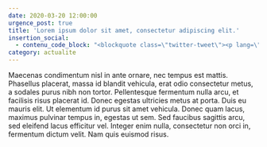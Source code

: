```yaml
---
date: 2020-03-20 12:00:00
urgence_post: true
title: 'Lorem ipsum dolor sit amet, consectetur adipiscing elit.'
insertion_social:
  - contenu_code_block: "<blockquote class=\"twitter-tweet\"><p lang=\"fr\" dir=\"ltr\">\U0001F699\U0001F69A\U0001F69B Plus de 5 véhicules professionnels ? Ces dispositifs de suivi de véhicules rencontrent un grand succès en France. Suivi de véhicules professionnels en temps réel par GPS. Gardez le contact avec votre équipe et vos véhicules.<a href=\"https://t.co/GJeYIdVEZV\">https://t.co/GJeYIdVEZV</a></p>&mdash; Expert Market (@ExpertMarket_FR) <a href=\"https://twitter.com/ExpertMarket_FR/status/1229733221643976704?ref_src=twsrc%5Etfw\">February 18, 2020</a></blockquote> <script async src=\"https://platform.twitter.com/widgets.js\" charset=\"utf-8\"></script>"
category: actualite
---
```


Maecenas condimentum nisl in ante ornare, nec tempus est mattis. Phasellus placerat, massa id blandit vehicula, erat odio consectetur metus, a sodales purus nibh non tortor. Pellentesque fermentum nulla arcu, et facilisis risus placerat id. Donec egestas ultricies metus at porta. Duis eu mauris elit. Ut elementum id purus sit amet vehicula. Donec quam lacus, maximus pulvinar tempus in, egestas ut sem. Sed faucibus sagittis arcu, sed eleifend lacus efficitur vel. Integer enim nulla, consectetur non orci in, fermentum dictum velit. Nam quis euismod risus.